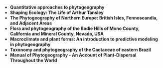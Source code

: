 <ul>

                             

 <li><b><a target="_blank" href="https://github.com/manjunath5496/Phytogeography-Books/blob/master/pto(1).pdf" style="text-decoration:none;">Quantitative approaches to phytogeography</a></b></li>

 <li><b><a target="_blank" href="https://github.com/manjunath5496/Phytogeography-Books/blob/master/pto(2).pdf" style="text-decoration:none;">Shaping Ecology: The Life of Arthur Tansley</a></b></li>

<li><b><a target="_blank" href="https://github.com/manjunath5496/Phytogeography-Books/blob/master/pto(3).pdf" style="text-decoration:none;">The Phytogeography of Northern Europe: British Isles, Fennoscandia, and Adjacent Areas</a></b></li>
 <li><b><a target="_blank" href="https://github.com/manjunath5496/Phytogeography-Books/blob/master/pto(4).pdf" style="text-decoration:none;"> Flora and phytogeography of the Bodie Hills of Mono County, California and Mineral County, Nevada, USA </a></b></li>                              
<li><b><a target="_blank" href="https://github.com/manjunath5496/Phytogeography-Books/blob/master/pto(5).pdf" style="text-decoration:none;">Macroclimate and plant forms: An introduction to predictive modeling in phytogeography</a></b></li>
<li><b><a target="_blank" href="https://github.com/manjunath5496/Phytogeography-Books/blob/master/pto(6).pdf" style="text-decoration:none;">Taxonomy and phytogeography of the Cactaceae of eastern Brazil</a></b></li>
 <li><b><a target="_blank" href="https://github.com/manjunath5496/Phytogeography-Books/blob/master/pto(7).pdf" style="text-decoration:none;">Manual of Phytogeography - An Account of Plant-Dispersal Throughout the World</a></b></li>

 
 
 
 

</ul>
